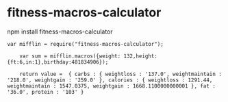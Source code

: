 # fitness-macros-calculator
npm install fitness-macros-calculator
	
	var mifflin = require("fitness-macros-calculator");
 
        var sum = mifflin.macros({weight: 132,height:{ft:6,in:1},birthday:481834906});

        return value =  { carbs : { weightloss : '137.0', weightmaintain : '218.0', weightgain : '259.0' }, calories : { weightloss : 1291.44, weightmaintain : 1547.0375, weightgain : 1668.1100000000001 }, fat : '36.0', protein : '103' }
